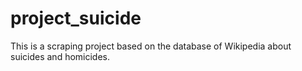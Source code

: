 # project_suicide

This is a scraping project based on the database of Wikipedia about suicides and homicides.

